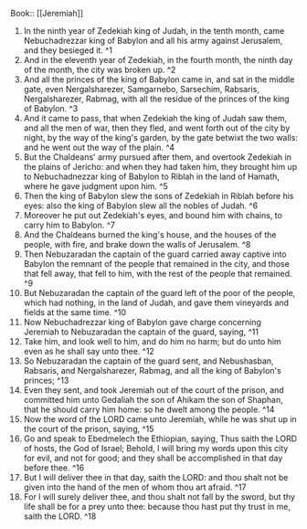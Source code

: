  Book:: [[Jeremiah]]
 1. In the ninth year of Zedekiah king of Judah, in the tenth month, came Nebuchadrezzar king of Babylon and all his army against Jerusalem, and they besieged it. ^1
 2. And in the eleventh year of Zedekiah, in the fourth month, the ninth day of the month, the city was broken up. ^2
 3. And all the princes of the king of Babylon came in, and sat in the middle gate, even Nergalsharezer, Samgarnebo, Sarsechim, Rabsaris, Nergalsharezer, Rabmag, with all the residue of the princes of the king of Babylon. ^3
 4. And it came to pass, that when Zedekiah the king of Judah saw them, and all the men of war, then they fled, and went forth out of the city by night, by the way of the king's garden, by the gate betwixt the two walls: and he went out the way of the plain. ^4
 5. But the Chaldeans' army pursued after them, and overtook Zedekiah in the plains of Jericho: and when they had taken him, they brought him up to Nebuchadnezzar king of Babylon to Riblah in the land of Hamath, where he gave judgment upon him. ^5
 6. Then the king of Babylon slew the sons of Zedekiah in Riblah before his eyes: also the king of Babylon slew all the nobles of Judah. ^6
 7. Moreover he put out Zedekiah's eyes, and bound him with chains, to carry him to Babylon. ^7
 8. And the Chaldeans burned the king's house, and the houses of the people, with fire, and brake down the walls of Jerusalem. ^8
 9. Then Nebuzaradan the captain of the guard carried away captive into Babylon the remnant of the people that remained in the city, and those that fell away, that fell to him, with the rest of the people that remained. ^9
 10. But Nebuzaradan the captain of the guard left of the poor of the people, which had nothing, in the land of Judah, and gave them vineyards and fields at the same time. ^10
 11. Now Nebuchadrezzar king of Babylon gave charge concerning Jeremiah to Nebuzaradan the captain of the guard, saying, ^11
 12. Take him, and look well to him, and do him no harm; but do unto him even as he shall say unto thee. ^12
 13. So Nebuzaradan the captain of the guard sent, and Nebushasban, Rabsaris, and Nergalsharezer, Rabmag, and all the king of Babylon's princes; ^13
 14. Even they sent, and took Jeremiah out of the court of the prison, and committed him unto Gedaliah the son of Ahikam the son of Shaphan, that he should carry him home: so he dwelt among the people. ^14
 15. Now the word of the LORD came unto Jeremiah, while he was shut up in the court of the prison, saying, ^15
 16. Go and speak to Ebedmelech the Ethiopian, saying, Thus saith the LORD of hosts, the God of Israel; Behold, I will bring my words upon this city for evil, and not for good; and they shall be accomplished in that day before thee. ^16
 17. But I will deliver thee in that day, saith the LORD: and thou shalt not be given into the hand of the men of whom thou art afraid. ^17
 18. For I will surely deliver thee, and thou shalt not fall by the sword, but thy life shall be for a prey unto thee: because thou hast put thy trust in me, saith the LORD. ^18
